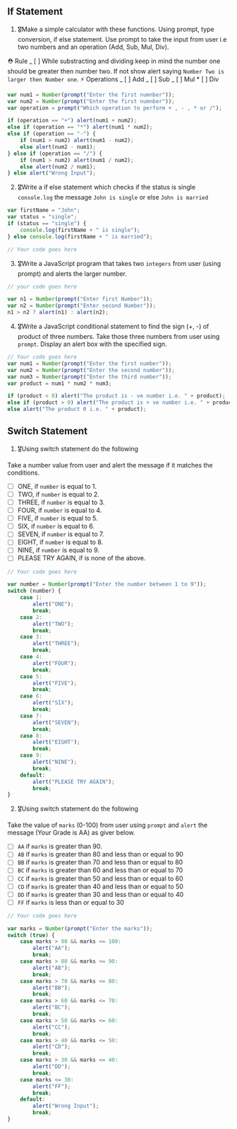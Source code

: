 ## If Statement

1.  🎖Make a simple calculator with these functions. Using prompt, type conversion, if else statement. Use prompt to take the input from user i.e two numbers and an operation (Add, Sub, Mul, Div).

⛑ Rule
_ [ ] While substracting and dividing keep in mind the number one should be greater then number two. If not show alert saying `Number Two is larger then Number one`.
⚡️ Operations
_ [ ] Add
_ [ ] Sub
_ [ ] Mul \* [ ] Div

```js
var num1 = Number(prompt("Enter the first numnber"));
var num2 = Number(prompt("Enter the first numnber"));
var operation = prompt("Which operation to perform + , - , * or /");

if (operation == "+") alert(num1 + num2);
else if (operation == "*") alert(num1 * num2);
else if (operation == "-") {
	if (num1 > num2) alert(num1 - num2);
	else alert(num2 - num1);
} else if (operation == "/") {
	if (num1 > num2) alert(num1 / num2);
	else alert(num2 / num1);
} else alert("Wrong Input");
```

2. 🎖Write a if else statement which checks if the status is single `console.log` the message `John is single` or else `John is married`

```js
var firstName = "John";
var status = "single";
if (status == "single") {
	console.log(firstName + " is single");
} else console.log(firstName + " is married");

// Your code goes here
```

3. 🎖Write a JavaScript program that takes two `integers` from user (using prompt) and alerts the larger number.

```js
// your code goes here

var n1 = Number(prompt("Enter first Number"));
var n2 = Number(prompt("Enter second Number"));
n1 > n2 ? alert(n1) : alert(n2);
```

4. 🎖Write a JavaScript conditional statement to find the sign (+, -) of product of three numbers. Take those three numbers from user using `prompt`. Display an alert box with the specified sign.

```js
// Your code goes here
var num1 = Number(prompt("Enter the first number"));
var num2 = Number(prompt("Enter the second number"));
var num3 = Number(prompt("Enter the third number"));
var product = num1 * num2 * num3;

if (product < 0) alert("The product is - ve number i.e. " + product);
else if (product > 0) alert("The product is + ve number i.e. " + product);
else alert("The product 0 i.e. " + product);
```

## Switch Statement

1. 🎖Using switch statement do the following

Take a number value from user and alert the message if it matches the conditions.

-   [ ] ONE, if `number` is equal to 1.
-   [ ] TWO, if `number` is equal to 2.
-   [ ] THREE, if `number` is equal to 3.
-   [ ] FOUR, if `number` is equal to 4.
-   [ ] FIVE, if `number` is equal to 5.
-   [ ] SIX, if `number` is equal to 6.
-   [ ] SEVEN, if `number` is equal to 7.
-   [ ] EIGHT, if `number` is equal to 8.
-   [ ] NINE, if `number` is equal to 9.
-   [ ] PLEASE TRY AGAIN, if is none of the above.

```js
// Your code goes here

var number = Number(prompt("Enter the number between 1 to 9"));
switch (number) {
	case 1:
		alert("ONE");
		break;
	case 2:
		alert("TWO");
		break;
	case 3:
		alert("THREE");
		break;
	case 4:
		alert("FOUR");
		break;
	case 5:
		alert("FIVE");
		break;
	case 6:
		alert("SIX");
		break;
	case 7:
		alert("SEVEN");
		break;
	case 8:
		alert("EIGHT");
		break;
	case 9:
		alert("NINE");
		break;
	default:
		alert("PLEASE TRY AGAIN");
		break;
}
```

2. 🎖Using switch statement do the following

Take the value of `marks` (0-100) from user using `prompt` and `alert` the message (Your Grade is AA) as giver below.

-   [ ] `AA` if `marks` is greater than 90.
-   [ ] `AB` if `marks` is greater than 80 and less than or equal to 90
-   [ ] `BB` if `marks` is greater than 70 and less than or equal to 80
-   [ ] `BC` if `marks` is greater than 60 and less than or equal to 70
-   [ ] `CC` if `marks` is greater than 50 and less than or equal to 60
-   [ ] `CD` if `marks` is greater than 40 and less than or equal to 50
-   [ ] `DD` if `marks` is greater than 30 and less than or equal to 40
-   [ ] `FF` if `marks` is less than or equal to 30

```js
// Your code goes here

var marks = Number(prompt("Enter the marks"));
switch (true) {
	case marks > 90 && marks <= 100:
		alert("AA");
		break;
	case marks > 80 && marks <= 90:
		alert("AB");
		break;
	case marks > 70 && marks <= 80:
		alert("BB");
		break;
	case marks > 60 && marks <= 70:
		alert("BC");
		break;
	case marks > 50 && marks <= 60:
		alert("CC");
		break;
	case marks > 40 && marks <= 50:
		alert("CD");
		break;
	case marks > 30 && marks <= 40:
		alert("DD");
		break;
	case marks <= 30:
		alert("FF");
		break;
	default:
		alert("Wrong Input");
		break;
}
```
